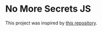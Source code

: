 No More Secrets JS
===============

This project was inspired by [this repository](https://github.com/bartobri/no-more-secrets).

